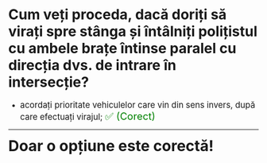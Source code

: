 # Cum veți proceda, dacă doriți să virați spre stânga și întâlniți polițistul cu ambele brațe întinse paralel cu direcția dvs. de intrare în intersecție?

- <span style="font-size: larger;">acordați prioritate vehiculelor care vin din sens invers, după care efectuați virajul; <span style="color: green; font-size: larger;">✅ (Corect)</span></span>

---

<span style="font-size: 30px; font-weight: bold;">**Doar o opțiune este corectă!**</span>